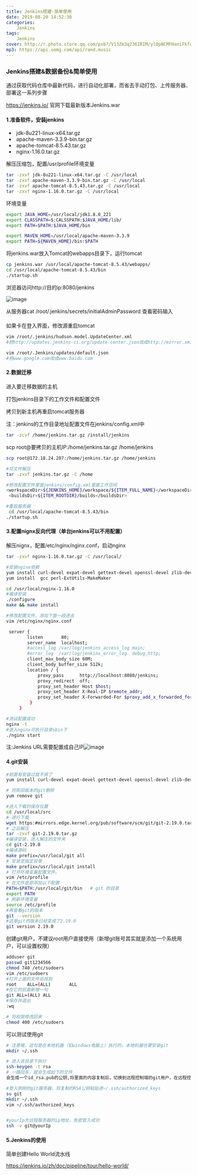 ```yaml
---
title: Jenkins搭建-简单使用
date: 2019-08-20 14:52:30
categories:
	Jenkins
tags:
	Jenkins
cover: http://r.photo.store.qq.com/psb?/V13Zm3q236IRIM/ylOpNCMFHaniFkfdtToodrPBqngZmuHOK.RAN0lWWrY!/r/dL8AAAAAAAAA
mp3: https://api.uomg.com/api/rand.music
---
```


### Jenkins搭建&数据备份&简单使用

通过获取代码仓库中最新代码，进行自动化部署，而省去手动打包、上传服务器、部署这一系列步骤

https://jenkins.io/ 官网下载最新版本Jenkins.war

#### 1.准备软件，安装jenkins

- ​	jdk-8u221-linux-x64.tar.gz
- ​	apache-maven-3.3.9-bin.tar.gz
- ​    apache-tomcat-8.5.43.tar.gz
- ​	nginx-1.16.0.tar.gz

解压压缩包，配置/usr/profile环境变量

```bash
tar -zxvf jdk-8u221-linux-x64.tar.gz -C /usr/local
tar -zxvf apache-maven-3.3.9-bin.tar.gz -C /usr/local
tar -zxvf apache-tomcat-8.5.43.tar.gz -C /usr/local
tar -zxvf nginx-1.16.0.tar.gz -C /usr/local
```

环境变量

```bash
export JAVA_HOME=/usr/local/jdk1.8.0_221
export CLASSPATH=$:CALSSPATH:$JAVA_HOME/lib/
export PATH=$PATH:$JAVA_HOME/bin

export MAVEN_HOME=/usr/local/apache-maven-3.3.9
export PATH=${MAVEN_HOME}/bin:$PATH
```

将jenkins.war放入Tomcat的webapps目录下，运行tomcat

```bash
cp jenkins.war /usr/local/apache-tomcat-8.5.43/webapps/
cd /usr/local/apache-tomcat-8.5.43/bin
./startup.sh
```

浏览器访问http://目的ip:8080/jenkins

![image](https://cdn.jsdelivr.net/gh/Jibny/study/picture/jenkins1565683483075.png)

从服务器cat /root/.jenkins/secrets/initialAdminPassword 查看密码输入

#### 

如果卡在登入界面，修改源重启tomcat

```bash
vim /root/.jenkins/hudson.model.UpdateCenter.xml
#把http://updates.jenkins-ci.org/update-center.json改成http://mirror.xmission.com/jenkins/updates/update-center.json

vim /root/.Jenkins/updates/default.json
#把www.google.com改成www.baidu.com
```

#### 2.数据迁移

进入要迁移数据的主机

打包jenkins目录下的工作文件和配置文件

拷贝到新主机再重启tomcat服务器



注：jenkins的工作目录地址配置文件在jenkins/config.xml中

 

```bash
tar -zcvf /home/jenkins.tar.gz /install/jenkins 
```

scp root@要拷贝的主机IP:/home/jenkins.tar.gz /home/jenkins

```bash
scp root@172.18.24.207:/home/jenkins.tar.gz /home/jenkins

#将文件解压
tar -zxvf jenkins.tar.gz -C /home

#修改配置文件里面jenkins/config.xml里面工作空间
<workspaceDir>${JENKINS_HOME}/workspace/${ITEM_FULL_NAME}</workspaceDir>
 <buildsDir>${ITEM_ROOTDIR}/builds</buildsDir>

#重启服务器
 cd /usr/local/apache-tomcat-8.5.43/bin
./startup.sh
```

#### 3.配置nignx反向代理（单台jenkins可以不用配置）

解压nignx，配置/etc/nginx/nginx.conf，启动nginx

```bash
tar -zxvf nginx-1.16.0.tar.gz -C /usr/local/

#安装nginx依赖
yum install curl-devel expat-devel gettext-devel openssl-devel zlib-devel
yum install  gcc perl-ExtUtils-MakeMaker

cd /usr/local/nginx-1.16.0
#编译安装
./configure
make && make install

#修改配置文件，添加下面一段进去
vim /etc/nginx/nginx.conf

 server {
        listen       80;
        server_name  localhost;
        #access_log /var/log/jenkins_access_log main;
        #error_log  /var/log/jenkins_error_log  debug_http;
        client_max_body_size 60M;
        client_body_buffer_size 512k;
        location / {
            proxy_pass      http://localhost:8080/jenkins;
            proxy_redirect  off;
            proxy_set_header Host $host;
            proxy_set_header X-Real-IP $remote_addr;
            proxy_set_header X-Forwarded-For $proxy_add_x_forwarded_for;
         }
     }

#测试配置成功
nginx -t
#进入nginx可执行目录sbin下
./nginx start
```

注:Jenkins URL需要配置成自己IP![image](https://cdn.jsdelivr.net/gh/Jibny/study/picture/jenkins1565693461526.png)

#### 4.git安装

```bash
#前面有安装过就不用了
yum install curl-devel expat-devel gettext-devel openssl-devel zlib-develyum install  gcc perl-ExtUtils-MakeMaker

# 将陈旧版本的git删除
yum remove git

#进入下载的保存位置
cd /usr/local/src
# 进行下载
wget https:#mirrors.edge.kernel.org/pub/software/scm/git/git-2.19.0.tar.gz
# 之后解压
tar -zxvf git-2.19.0.tar.gz
#编译安装，进入解压的文件夹
cd git-2.19.0
#编译源码
make prefix=/usr/local/git all
# 安装至指定目录
make prefix=/usr/local/git install
# 打开环境变量配置文件。
vim /etc/profile
# 在文件底部添加以下配置
PATH=$PATH:/usr/local/git/bin   # git 的目录
export PATH
# 刷新环境变量
source /etc/profile
#再查看git的版本
git --version
#这是git的版本已经变成了2.19.0
git version 2.19.0

```

创建git用户，不建议root用户直接使用（新增git账号其实就是添加一个系统用户，可以设置权限）

```bash
adduser git
passwd git1234566
chmod 740 /etc/sudoers
vim /etc/sudoers
#打开上面的文件后找到
root    ALL=(ALL)       ALL
#在它的后面新增一句
git ALL=(ALL) ALL
#保存并退出
:wq

# 将权限修改回来
chmod 400 /etc/sudoers

```

可以测试使用git

```bash
# 注意哦，这句是在本地机器（如windows电脑上）执行的，本地机器也要安装git
mkdir ~/.ssh

# 进入该目录下执行
ssh-keygen -t rsa
# 一路回车，就会生成如下的文件
会生成一个id_rsa.pub的公钥,将里面的内容复制后，切换到远程控制端的git用户，在远程控制端创建.ssh文件夹 和.ssh/authorized_keys文件，打开authorized_keys文件并将刚才在本地机器复制的内容拷贝其中并保存

#登入刚刚的git服务器，将复制的RSA公钥粘贴进~/.ssh/authorized_keys
su git
mkdir ~/.ssh
vim ~/.ssh/authorized_keys


#yourIp为远程服务器的ip地址，免密登入成功
ssh -v git@yourIp

```



#### 5.Jenkins的使用

简单创建Hello World流水线

https://jenkins.io/zh/doc/pipeline/tour/hello-world/
